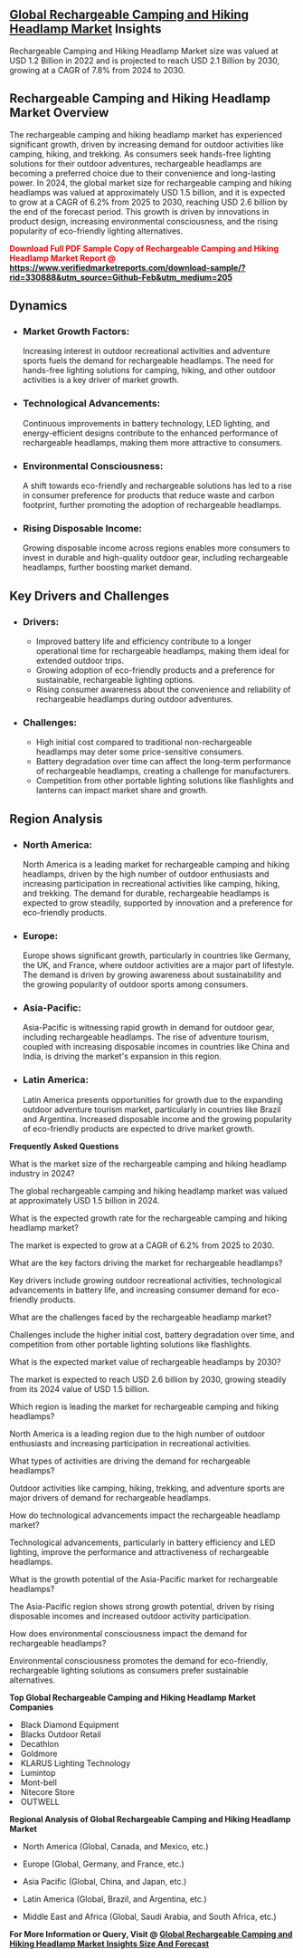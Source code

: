 <h2><a href="https://www.verifiedmarketreports.com/download-sample/?rid=330888&amp;utm_source=Github&amp;utm_medium=205" target="_blank">Global Rechargeable Camping and Hiking Headlamp Market</a> Insights</h2><p>Rechargeable Camping and Hiking Headlamp Market size was valued at USD 1.2 Billion in 2022 and is projected to reach USD 2.1 Billion by 2030, growing at a CAGR of 7.8% from 2024 to 2030.</p><p> <h2>Rechargeable Camping and Hiking Headlamp Market Overview</h2> <p>The rechargeable camping and hiking headlamp market has experienced significant growth, driven by increasing demand for outdoor activities like camping, hiking, and trekking. As consumers seek hands-free lighting solutions for their outdoor adventures, rechargeable headlamps are becoming a preferred choice due to their convenience and long-lasting power. In 2024, the global market size for rechargeable camping and hiking headlamps was valued at approximately USD 1.5 billion, and it is expected to grow at a CAGR of 6.2% from 2025 to 2030, reaching USD 2.6 billion by the end of the forecast period. This growth is driven by innovations in product design, increasing environmental consciousness, and the rising popularity of eco-friendly lighting alternatives.</p> <p><strong><p><span class=""><span style="color: #ff0000;"><strong>Download Full PDF Sample Copy of Rechargeable Camping and Hiking Headlamp Market Report</strong> @ </span><a href="https://www.verifiedmarketreports.com/download-sample/?rid=330888&amp;utm_source=Github-Feb&amp;utm_medium=205" target="_blank">https://www.verifiedmarketreports.com/download-sample/?rid=330888&amp;utm_source=Github-Feb&amp;utm_medium=205</a></span></p></strong></p> <h2>Dynamics</h2> <ul> <li><h3>Market Growth Factors:</h3> Increasing interest in outdoor recreational activities and adventure sports fuels the demand for rechargeable headlamps. The need for hands-free lighting solutions for camping, hiking, and other outdoor activities is a key driver of market growth.</li> <li><h3>Technological Advancements:</h3> Continuous improvements in battery technology, LED lighting, and energy-efficient designs contribute to the enhanced performance of rechargeable headlamps, making them more attractive to consumers.</li> <li><h3>Environmental Consciousness:</h3> A shift towards eco-friendly and rechargeable solutions has led to a rise in consumer preference for products that reduce waste and carbon footprint, further promoting the adoption of rechargeable headlamps.</li> <li><h3>Rising Disposable Income:</h3> Growing disposable income across regions enables more consumers to invest in durable and high-quality outdoor gear, including rechargeable headlamps, further boosting market demand.</li> </ul> <h2>Key Drivers and Challenges</h2> <ul> <li><h3>Drivers:</h3> <ul> <li>Improved battery life and efficiency contribute to a longer operational time for rechargeable headlamps, making them ideal for extended outdoor trips.</li> <li>Growing adoption of eco-friendly products and a preference for sustainable, rechargeable lighting options.</li> <li>Rising consumer awareness about the convenience and reliability of rechargeable headlamps during outdoor adventures.</li> </ul> </li> <li><h3>Challenges:</h3> <ul> <li>High initial cost compared to traditional non-rechargeable headlamps may deter some price-sensitive consumers.</li> <li>Battery degradation over time can affect the long-term performance of rechargeable headlamps, creating a challenge for manufacturers.</li> <li>Competition from other portable lighting solutions like flashlights and lanterns can impact market share and growth.</li> </ul> </li> </ul> <h2>Region Analysis</h2> <ul> <li><h3>North America:</h3> North America is a leading market for rechargeable camping and hiking headlamps, driven by the high number of outdoor enthusiasts and increasing participation in recreational activities like camping, hiking, and trekking. The demand for durable, rechargeable headlamps is expected to grow steadily, supported by innovation and a preference for eco-friendly products.</li> <li><h3>Europe:</h3> Europe shows significant growth, particularly in countries like Germany, the UK, and France, where outdoor activities are a major part of lifestyle. The demand is driven by growing awareness about sustainability and the growing popularity of outdoor sports among consumers.</li> <li><h3>Asia-Pacific:</h3> Asia-Pacific is witnessing rapid growth in demand for outdoor gear, including rechargeable headlamps. The rise of adventure tourism, coupled with increasing disposable incomes in countries like China and India, is driving the market's expansion in this region.</li> <li><h3>Latin America:</h3> Latin America presents opportunities for growth due to the expanding outdoor adventure tourism market, particularly in countries like Brazil and Argentina. Increased disposable income and the growing popularity of eco-friendly products are expected to drive market growth.</li> </ul> <p><strong>Frequently Asked Questions</strong></p> <p>What is the market size of the rechargeable camping and hiking headlamp industry in 2024?</p> <p>The global rechargeable camping and hiking headlamp market was valued at approximately USD 1.5 billion in 2024.</p> <p>What is the expected growth rate for the rechargeable camping and hiking headlamp market?</p> <p>The market is expected to grow at a CAGR of 6.2% from 2025 to 2030.</p> <p>What are the key factors driving the market for rechargeable headlamps?</p> <p>Key drivers include growing outdoor recreational activities, technological advancements in battery life, and increasing consumer demand for eco-friendly products.</p> <p>What are the challenges faced by the rechargeable headlamp market?</p> <p>Challenges include the higher initial cost, battery degradation over time, and competition from other portable lighting solutions like flashlights.</p> <p>What is the expected market value of rechargeable headlamps by 2030?</p> <p>The market is expected to reach USD 2.6 billion by 2030, growing steadily from its 2024 value of USD 1.5 billion.</p> <p>Which region is leading the market for rechargeable camping and hiking headlamps?</p> <p>North America is a leading region due to the high number of outdoor enthusiasts and increasing participation in recreational activities.</p> <p>What types of activities are driving the demand for rechargeable headlamps?</p> <p>Outdoor activities like camping, hiking, trekking, and adventure sports are major drivers of demand for rechargeable headlamps.</p> <p>How do technological advancements impact the rechargeable headlamp market?</p> <p>Technological advancements, particularly in battery efficiency and LED lighting, improve the performance and attractiveness of rechargeable headlamps.</p> <p>What is the growth potential of the Asia-Pacific market for rechargeable headlamps?</p> <p>The Asia-Pacific region shows strong growth potential, driven by rising disposable incomes and increased outdoor activity participation.</p> <p>How does environmental consciousness impact the demand for rechargeable headlamps?</p> <p>Environmental consciousness promotes the demand for eco-friendly, rechargeable lighting solutions as consumers prefer sustainable alternatives.</p> </p><p><strong>Top Global Rechargeable Camping and Hiking Headlamp Market Companies</strong></p><div data-test-id=""><p><li>Black Diamond Equipment</li><li> Blacks Outdoor Retail</li><li> Decathlon</li><li> Goldmore</li><li> KLARUS Lighting Technology</li><li> Lumintop</li><li> Mont-bell</li><li> Nitecore Store</li><li> OUTWELL</li></p><div><strong>Regional Analysis of&nbsp;Global Rechargeable Camping and Hiking Headlamp Market</strong></div><ul><li dir="ltr"><p dir="ltr">North America&nbsp;(Global, Canada, and Mexico, etc.)</p></li><li dir="ltr"><p dir="ltr">Europe (Global, Germany, and France, etc.)</p></li><li dir="ltr"><p dir="ltr">Asia Pacific&nbsp;(Global, China, and Japan, etc.)</p></li><li dir="ltr"><p dir="ltr">Latin America&nbsp;(Global, Brazil, and Argentina, etc.)</p></li><li dir="ltr">Middle East and Africa&nbsp;(Global, Saudi Arabia, and South Africa, etc.)</li></ul><p><strong>For More Information or Query, Visit @&nbsp;</strong><strong><a href="https://www.verifiedmarketreports.com/product/rechargeable-camping-and-hiking-headlamp-market/?utm_source=Github&amp;utm_medium=205" target="_blank">Global Rechargeable Camping and Hiking Headlamp Market Insights Size And Forecast</a></strong></p></div>
